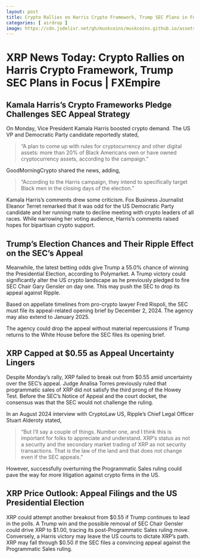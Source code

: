 ```yaml
---
layout: post
title: Crypto Rallies on Harris Crypto Framework, Trump SEC Plans in Focus | FXEmpire
categories: [ airdrop ]
image: https://cdn.jsdelivr.net/gh/muskcoins/muskcoins.github.io/assets/images/telegram-game-logo.png
---
```

# XRP News Today: Crypto Rallies on Harris Crypto Framework, Trump SEC Plans in Focus | FXEmpire
Kamala Harris’s Crypto Frameworks Pledge Challenges SEC Appeal Strategy
-----------------------------------------------------------------------

On Monday, Vice President Kamala Harris boosted crypto demand. The US VP and Democratic Party candidate reportedly stated,

> “A plan to come up with rules for cryptocurrency and other digital assets: more than 20% of Black Americans own or have owned cryptocurrency assets, according to the campaign.”

GoodMorningCrypto shared the news, adding,

> “According to the Harris campaign, they intend to specifically target Black men in the closing days of the election.”

Kamala Harris’s comments drew some criticism. Fox Business Journalist Eleanor Terret remarked that it was odd for the US Democratic Party candidate and her running mate to decline meeting with crypto leaders of all races. While narrowing her voting audience, Harris’s comments raised hopes for bipartisan crypto support.

Trump’s Election Chances and Their Ripple Effect on the SEC’s Appeal
--------------------------------------------------------------------

Meanwhile, the latest betting odds give Trump a 55.0% chance of winning the Presidential Election, according to Polymarket. A Trump victory could significantly alter the US crypto landscape as he previously pledged to fire SEC Chair Gary Gensler on day one. This may push the SEC to drop its appeal against Ripple.

Based on appellate timelines from pro-crypto lawyer Fred Rispoli, the SEC must file its appeal-related opening brief by December 2, 2024. The agency may also extend to January 2025.

The agency could drop the appeal without material repercussions if Trump returns to the White House before the SEC files its opening brief.

XRP Capped at $0.55 as Appeal Uncertainty Lingers
-------------------------------------------------

Despite Monday’s rally, XRP failed to break out from $0.55 amid uncertainty over the SEC’s appeal. Judge Analisa Torres previously ruled that programmatic sales of XRP did not satisfy the third prong of the Howey Test. Before the SEC’s Notice of Appeal and the court docket, the consensus was that the SEC would not challenge the ruling.

In an August 2024 interview with CryptoLaw US, Ripple’s Chief Legal Officer Stuart Alderoty stated,

> “But I’ll say a couple of things. Number one, and I think this is important for folks to appreciate and understand. XRP’s status as not a security and the secondary market trading of XRP as not security transactions. That is the law of the land and that does not change even if the SEC appeals.”

However, successfully overturning the Programmatic Sales ruling could pave the way for more litigation against crypto firms in the US.

XRP Price Outlook: Appeal Filings and the US Presidential Election
------------------------------------------------------------------

XRP could attempt another breakout from $0.55 if Trump continues to lead in the polls. A Trump win and the possible removal of SEC Chair Gensler could drive XRP to $1.00, tracing its post-Programmatic Sales ruling move. Conversely, a Harris victory may leave the US courts to dictate XRP’s path. XRP may fall through $0.50 if the SEC files a convincing appeal against the Programmatic Sales ruling.